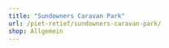 ```yaml
---
title: "Sundowners Caravan Park"
url: /piet-retief/sundowners-caravan-park/
shop: Allgemein
---
```

